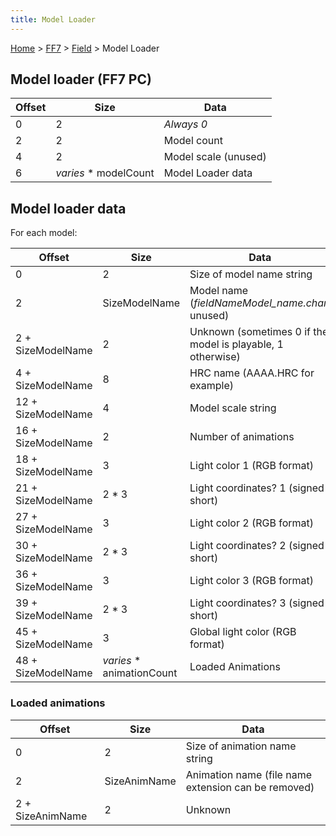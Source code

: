 ```yaml
---
title: Model Loader
---
```


[Home](Main%20Page.md) > [FF7](FF7.md) > [Field](FF7/Field.md) > Model Loader

## Model loader (FF7 PC)

| Offset | Size                   | Data                 |
|--------|------------------------|----------------------|
| 0      | 2                      | *Always 0*           |
| 2      | 2                      | Model count          |
| 4      | 2                      | Model scale (unused) |
| 6      | *varies* \* modelCount | Model Loader data    |

## Model loader data

For each model:

| Offset             | Size                       | Data                                                        |
|--------------------|----------------------------|-------------------------------------------------------------|
| 0                  | 2                          | Size of model name string                                   |
| 2                  | SizeModelName              | Model name (*fieldNameModel\_name.char*, unused)            |
| 2 + SizeModelName  | 2                          | Unknown (sometimes 0 if the model is playable, 1 otherwise) |
| 4 + SizeModelName  | 8                          | HRC name (AAAA.HRC for example)                             |
| 12 + SizeModelName | 4                          | Model scale string                                          |
| 16 + SizeModelName | 2                          | Number of animations                                        |
| 18 + SizeModelName | 3                          | Light color 1 (RGB format)                                  |
| 21 + SizeModelName | 2 \* 3                     | Light coordinates? 1 (signed short)                         |
| 27 + SizeModelName | 3                          | Light color 2 (RGB format)                                  |
| 30 + SizeModelName | 2 \* 3                     | Light coordinates? 2 (signed short)                         |
| 36 + SizeModelName | 3                          | Light color 3 (RGB format)                                  |
| 39 + SizeModelName | 2 \* 3                     | Light coordinates? 3 (signed short)                         |
| 45 + SizeModelName | 3                          | Global light color (RGB format)                             |
| 48 + SizeModelName | *varies* \* animationCount | Loaded Animations                                           |

### Loaded animations

| Offset           | Size         | Data                                                |
|------------------|--------------|-----------------------------------------------------|
| 0                | 2            | Size of animation name string                       |
| 2                | SizeAnimName | Animation name (file name extension can be removed) |
| 2 + SizeAnimName | 2            | Unknown                                             |
